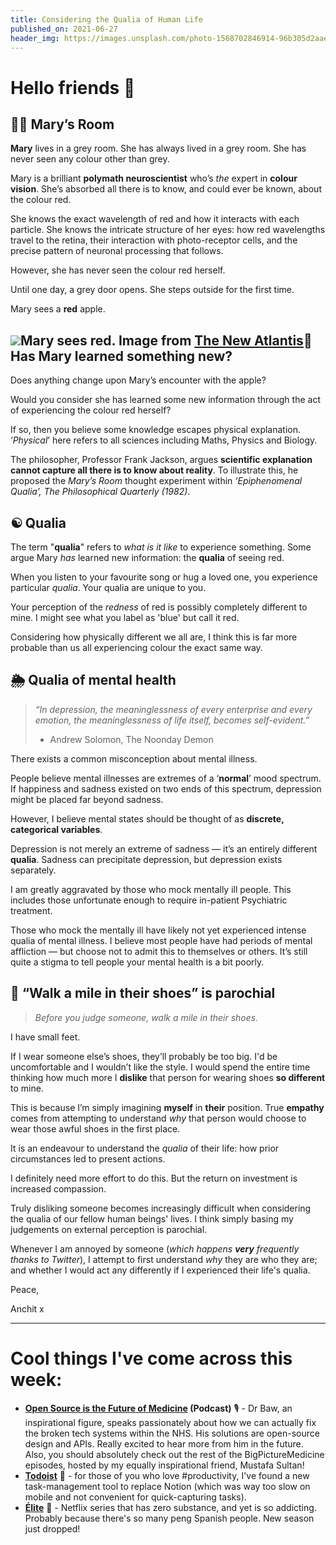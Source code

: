 ```yaml
---
title: Considering the Qualia of Human Life
published_on: 2021-06-27
header_img: https://images.unsplash.com/photo-1568702846914-96b305d2aaeb?crop=entropy&cs=tinysrgb&fit=max&fm=jpg&ixid=MnwxMTc3M3wwfDF8c2VhcmNofDF8fHJlZCUyMGFwcGxlfGVufDB8fHx8MTYyNDQ2NTE3MQ&ixlib=rb-1.2.1&q=80&w=2000
---
```


**Hello friends 💙**
===================


👩‍🔬 Mary’s Room
---------------


**Mary** lives in a grey room. She has always lived in a grey room. She has never seen any colour other than grey.


Mary is a brilliant **polymath neuroscientist** who’s *the* expert in **colour vision**. She’s absorbed all there is to know, and could ever be known, about the colour red.


She knows the exact wavelength of red and how it interacts with each particle. She knows the intricate structure of her eyes: how red wavelengths travel to the retina, their interaction with photo-receptor cells, and the precise pattern of neuronal processing that follows.


However, she has never seen the colour red herself.


Until one day, a grey door opens. She steps outside for the first time.


Mary sees a **red** apple.


![](__GHOST_URL__/content/images/2021/06/Mary-1.jpg)Mary sees red. Image from [The New Atlantis](https://www.thenewatlantis.com/wp-content/uploads/legacy/20170319_TNA51Schulman1200x627.jpg)🍎 Has Mary learned something new?
---------------------------------


Does anything change upon Mary’s encounter with the apple?


Would you consider she has learned some new information through the act of experiencing the colour red herself?


If so, then you believe some knowledge escapes physical explanation. ‘*Physical*’ here refers to all sciences including Maths, Physics and Biology.


The philosopher, Professor Frank Jackson, argues **scientific explanation cannot capture all there is to know about reality**. To illustrate this, he proposed the *Mary’s Room* thought experiment within *‘Epiphenomenal Qualia’, The Philosophical Quarterly (1982)*.


☯ Qualia
--------


The term "**qualia**" refers to *what is it like* to experience something. Some argue Mary *has* learned new information: the **qualia** of seeing red.


When you listen to your favourite song or hug a loved one, you experience particular *qualia*. Your qualia are unique to you.


Your perception of the *redness* of red is possibly completely different to mine. I might see what you label as 'blue' but call it red.


Considering how physically different we all are, I think this is far more probable than us all experiencing colour the exact same way.


🌦 Qualia of mental health
-------------------------



> 
> *“*In depression, the meaninglessness of every enterprise and every emotion, the meaninglessness of life itself, becomes self-evident.*”*  
> 
> - Andrew Solomon, The Noonday Demon
> 
> 
> 


There exists a common misconception about mental illness.


People believe mental illnesses are extremes of a ‘**normal**’ mood spectrum. If happiness and sadness existed on two ends of this spectrum, depression might be placed far beyond sadness.


However, I believe mental states should be thought of as **discrete, categorical variables**.


Depression is not merely an extreme of sadness — it’s an entirely different **qualia**. Sadness can precipitate depression, but depression exists separately.


I am greatly aggravated by those who mock mentally ill people. This includes those unfortunate enough to require in-patient Psychiatric treatment.


Those who mock the mentally ill have likely not yet experienced intense qualia of mental illness. I believe most people have had periods of mental affliction — but choose not to admit this to themselves or others. It’s still quite a stigma to tell people your mental health is a bit poorly.


👞 “Walk a mile in their shoes” is parochial
-------------------------------------------



> 
> *Before you judge someone, walk a mile in their shoes.*
> 
> 
> 


I have small feet.


If I wear someone else’s shoes, they’ll probably be too big. I'd be uncomfortable and I wouldn’t like the style. I would spend the entire time thinking how much more I **dislike** that person for wearing shoes **so different** to mine.


This is because I’m simply imagining **myself** in **their** position. True **empathy** comes from attempting to understand *why* that person would choose to wear those awful shoes in the first place.


It is an endeavour to understand the *qualia* of their life: how prior circumstances led to present actions.


I definitely need more effort to do this. But the return on investment is increased compassion.


Truly disliking someone becomes increasingly difficult when considering the qualia of our fellow human beings' lives. I think simply basing my judgements on external perception is parochial.


Whenever I am annoyed by someone (*which happens **very** frequently thanks to Twitter*), I attempt to first understand *why* they are who they are; and whether I would act any differently if I experienced their life's qualia.


Peace,  

Anchit x




---


Cool things I've come across this week:
=======================================


* **[Open Source is the Future of Medicine](https://open.spotify.com/episode/5O1FlLzjjkkDVM285vatoV?si=q83zaMR_Ro6YYz0VnZMzMg&dl_branch=1) (Podcast)** 🎙 - Dr Baw, an inspirational figure, speaks passionately about how we can actually fix the broken tech systems within the NHS. His solutions are open-source design and APIs. Really excited to hear more from him in the future. Also, you should absolutely check out the rest of the BigPictureMedicine episodes, hosted by my equally inspirational friend, Mustafa Sultan!
* **[Todoist](https://todoist.com/)** 📲 - for those of you who love #productivity, I've found a new task-management tool to replace Notion (which was way too slow on mobile and not convenient for quick-capturing tasks).
* **[Élite](https://www.netflix.com/watch/80200942?source=35)** 🎥 - Netflix series that has zero substance, and yet is so addicting. Probably because there's so many peng Spanish people. New season just dropped!


